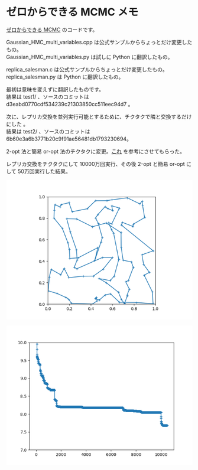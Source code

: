 

# ゼロからできる MCMC メモ

[ゼロからできる MCMC](https://www.kspub.co.jp/book/detail/5201749.html) のコードです。

Gaussian_HMC_multi_variables.cpp は公式サンプルからちょっとだけ変更したもの。  
Gaussian_HMC_multi_variables.py は試しに Python に翻訳したもの。

replica_salesman.c は公式サンプルからちょっとだけ変更したもの。  
replica_salesman.py は Python に翻訳したもの。

最初は意味を変えずに翻訳したものです。  
結果は test1/ 、ソースのコミットは d3eabd0770cdf534239c21303850cc511eec94d7 。

次に、レプリカ交換を並列実行可能とするために、チクタクで隣と交換するだけにした 。  
結果は test2/ 、ソースのコミットは 6b60e3a6b3771b20c9f91ae56481db1793230694。

2-opt 法と簡易 or-opt 法のチクタクに変更。[これ](http://www.nct9.ne.jp/m_hiroi/light/pyalgo64.html) を参考にさせてもらった。 

レプリカ交換をチクタクにして 10000万回実行、その後 2-opt と簡易 or-opt にして 50万回実行した結果。

![salesman](salesman.gif)

![distance](test2\distance.png)